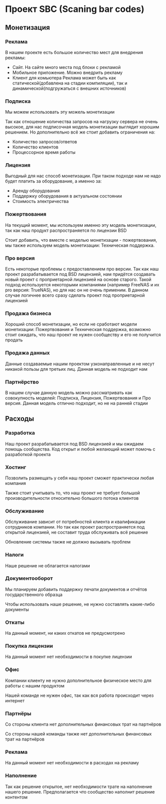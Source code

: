# Проект SBC (Scaning bar codes)
## Монетизация
### Реклама
В нашем проекте есть большое количество мест для внедрения рекламы:
* Сайт. На сайте много места под блоки с рекламой
* Мобильное приложение. Можно внедрить рекламу 
* Клиент для комьютера
Реклама может быть как статической(добавлена на стадии компиляции), так и динамической(подгружаться с внешних источников)

### Подписка
Мы можем использовать эту можель монетизации

Так как отношение количества запросов на нагрузку сервера не очень высокое, для нас подписочная модель монетизации выглядит хорошим решением. Но дополнительно всё же стоит добавить ограничения на:
* Количество запросов/ответов
* Количество клиентов
* Процессорное время работы

### Лицензия
Выгодный для нас способ монетизации. При таком подходе нам не надо будет платить за оборудование, а именно за:
* Аренду оборудования
* Поддержку оборудования в актуальном состоянии
* Стоимость электричества

### Пожертвования
На текущий момент, мы используем именно эту модель монетизации, так как наш продукт распространяется по лицензии BSD

Стоит добавить, что вместе с моделью монетизации - пожертвования, мы также используем модель монетизации: Техническая поддержка. 

### Про версия
Есть некоторые проблемы с предоставлением про версии. Так как наш проект разрабатывается под BSD лицензией, нам придётся создавать новый проект с проприетарной лицензией на основе старого. Такой подход используется некоторыми компаниями (например FreeNAS и их pro версия: TrueNAS), но для нас он не очень применим. В данном случае логичнее всего сразу сделать проект под проприетарной лицензией

### Продажа бизнеса
Хороший способ монетизации, но если не сработают модели монетизации: Пожертвования и Техническая поддержка, возможно стоит ожидать, что наш проект не нужен сообществу и его не получится продать

### Продажа данных
Данные создаваемые нашим проектом узконаправленные и не несут никакой пользы для третьих лиц. Данная модель не подходит нам

### Партнёрство
В нашем случае данную модель можно рассматривать как совокупность моделей: Подписка, Лицензия, Пожертвования и Про версия. Данная модель отлично подходит, но не на ранней стадии

## Расходы
### Разработка
Наш проект разрабатывается под BSD лицензией и мы ожидаем помощь сообщества. Код открыт и любой желающий может помочь с разработкой проекта

### Хостинг
Позволить размещать у себя наш проект сможет практически любая компания

Также стоит учитывать то, что наш проект не требует большой производительности относительно большого потока клиентов

### Обслуживание
Обслуживание зависит от потребностей клиента и квалификации сотрудников компании. Но так как проект распространяется под открытой лицензией, не составит труда обслуживать всё решение

Обновление системы также не должно вызывать проблем

### Налоги
Наше решение не облагается налогами

### Документооборот
Мы планируем добавить поддержку печати документов и отчётов государственного образца

Чтобы использовать наше решение, не нужно составлять какие-либо документы

### Откаты
На данный момент, ни каких откатов не предусмотрено

### Покупка лицензии
На данный момент нет необходимости в покупке лицензии

### Офис
Компании клиенту не нужно дополнительное физическое место для работы с нашим продуктом

Нашей команде не нужен офис, так как вся работа происходит через интернет

### Партнёры
Со стороны клиента нет дополнительных финансовых трат на партнёров

Со стороны нашей команды также нет дополнительных финансовых трат на партнёров

### Реклама
На данный момент нет необходимости в расходах на рекламу

### Наполнение
Так как решение открытое, нет необходимости трате на наполнение нашего решение. Предполагается что сообщество наполнит решение контентом